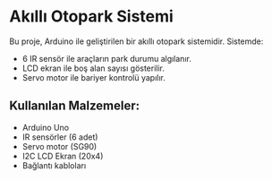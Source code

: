 # Akıllı Otopark Sistemi

Bu proje, Arduino ile geliştirilen bir akıllı otopark sistemidir. Sistemde:

- 6 IR sensör ile araçların park durumu algılanır.
- LCD ekran ile boş alan sayısı gösterilir.
- Servo motor ile bariyer kontrolü yapılır.

## Kullanılan Malzemeler:
- Arduino Uno
- IR sensörler (6 adet)
- Servo motor (SG90)
- I2C LCD Ekran (20x4)
- Bağlantı kabloları
  
